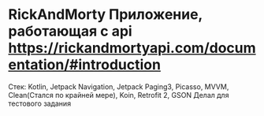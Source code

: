 # RickAndMorty Приложение, работающая с api https://rickandmortyapi.com/documentation/#introduction
Стек: Kotlin, Jetpack Navigation, Jetpack Paging3, Picasso, MVVM, Clean(Стался по крайней мере), Koin, Retrofit 2, GSON
Делал для тестового задания
